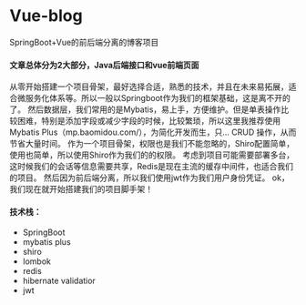 # Vue-blog
SpringBoot+Vue的前后端分离的博客项目

#### 文章总体分为2大部分，Java后端接口和vue前端页面
从零开始搭建一个项目骨架，最好选择合适，熟悉的技术，并且在未来易拓展，适合微服务化体系等。所以一般以Springboot作为我们的框架基础，这是离不开的了。
然后数据层，我们常用的是Mybatis，易上手，方便维护。但是单表操作比较困难，特别是添加字段或减少字段的时候，比较繁琐，所以这里我推荐使用Mybatis Plus（mp.baomidou.com/），为简化开发而生，只… CRUD 操作，从而节省大量时间。
作为一个项目骨架，权限也是我们不能忽略的，Shiro配置简单，使用也简单，所以使用Shiro作为我们的的权限。
考虑到项目可能需要部署多台，这时候我们的会话等信息需要共享，Redis是现在主流的缓存中间件，也适合我们的项目。
然后因为前后端分离，所以我们使用jwt作为我们用户身份凭证。
ok，我们现在就开始搭建我们的项目脚手架！
#### 技术栈：

- SpringBoot
- mybatis plus
- shiro
- lombok
- redis
- hibernate validatior
- jwt
